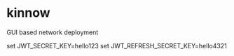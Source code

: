 # kinnow
GUI based network deployment


set JWT_SECRET_KEY=hello123
set JWT_REFRESH_SECRET_KEY=hello4321
